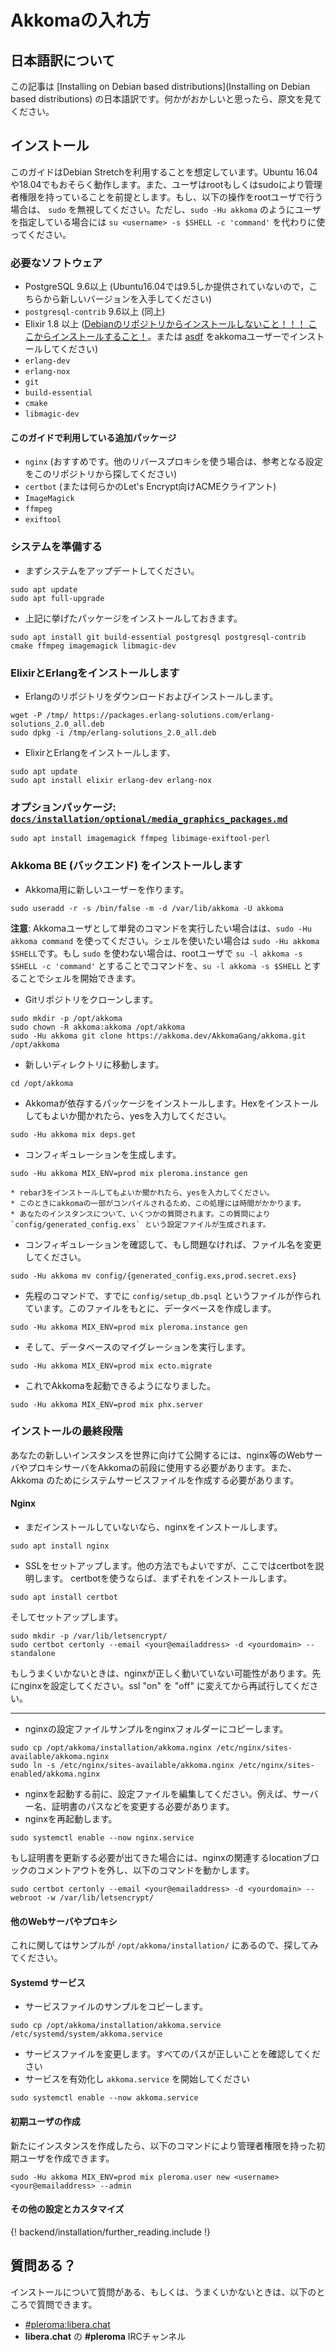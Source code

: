 # Akkomaの入れ方
## 日本語訳について

この記事は [Installing on Debian based distributions](Installing on Debian based distributions) の日本語訳です。何かがおかしいと思ったら、原文を見てください。

## インストール

このガイドはDebian Stretchを利用することを想定しています。Ubuntu 16.04や18.04でもおそらく動作します。また、ユーザはrootもしくはsudoにより管理者権限を持っていることを前提とします。もし、以下の操作をrootユーザで行う場合は、 `sudo` を無視してください。ただし、`sudo -Hu akkoma` のようにユーザを指定している場合には `su <username> -s $SHELL -c 'command'` を代わりに使ってください。

### 必要なソフトウェア

- PostgreSQL 9.6以上 (Ubuntu16.04では9.5しか提供されていないので，[](https://www.postgresql.org/download/linux/ubuntu/)こちらから新しいバージョンを入手してください)
- `postgresql-contrib` 9.6以上 (同上)
- Elixir 1.8 以上 ([Debianのリポジトリからインストールしないこと！！！ ここからインストールすること！](https://elixir-lang.org/install.html#unix-and-unix-like)。または [asdf](https://github.com/asdf-vm/asdf) をakkomaユーザーでインストールしてください)
- `erlang-dev`
- `erlang-nox`
- `git`
- `build-essential`
- `cmake`
- `libmagic-dev`

#### このガイドで利用している追加パッケージ

- `nginx` (おすすめです。他のリバースプロキシを使う場合は、参考となる設定をこのリポジトリから探してください)
- `certbot` (または何らかのLet's Encrypt向けACMEクライアント)
- `ImageMagick`
- `ffmpeg`
- `exiftool`

### システムを準備する

* まずシステムをアップデートしてください。
```
sudo apt update
sudo apt full-upgrade
```

* 上記に挙げたパッケージをインストールしておきます。
```
sudo apt install git build-essential postgresql postgresql-contrib cmake ffmpeg imagemagick libmagic-dev
```

### ElixirとErlangをインストールします

* Erlangのリポジトリをダウンロードおよびインストールします。
```
wget -P /tmp/ https://packages.erlang-solutions.com/erlang-solutions_2.0_all.deb
sudo dpkg -i /tmp/erlang-solutions_2.0_all.deb
```

* ElixirとErlangをインストールします、
```
sudo apt update
sudo apt install elixir erlang-dev erlang-nox
```

### オプションパッケージ: [`docs/installation/optional/media_graphics_packages.md`](../installation/optional/media_graphics_packages.md)

```shell
sudo apt install imagemagick ffmpeg libimage-exiftool-perl
```

### Akkoma BE (バックエンド) をインストールします

*  Akkoma用に新しいユーザーを作ります。

```
sudo useradd -r -s /bin/false -m -d /var/lib/akkoma -U akkoma
```

**注意**: Akkomaユーザとして単発のコマンドを実行したい場合はは、`sudo -Hu akkoma command` を使ってください。シェルを使いたい場合は `sudo -Hu akkoma $SHELL`です。もし `sudo` を使わない場合は、rootユーザで `su -l akkoma -s $SHELL -c 'command'` とすることでコマンドを、`su -l akkoma -s $SHELL` とすることでシェルを開始できます。

*  Gitリポジトリをクローンします。
```
sudo mkdir -p /opt/akkoma
sudo chown -R akkoma:akkoma /opt/akkoma
sudo -Hu akkoma git clone https://akkoma.dev/AkkomaGang/akkoma.git /opt/akkoma
```

*  新しいディレクトリに移動します。
```
cd /opt/akkoma
```

* Akkomaが依存するパッケージをインストールします。Hexをインストールしてもよいか聞かれたら、yesを入力してください。
```
sudo -Hu akkoma mix deps.get
```

* コンフィギュレーションを生成します。
```
sudo -Hu akkoma MIX_ENV=prod mix pleroma.instance gen
```
    * rebar3をインストールしてもよいか聞かれたら、yesを入力してください。
    * このときにakkomaの一部がコンパイルされるため、この処理には時間がかかります。
    * あなたのインスタンスについて、いくつかの質問されます。この質問により `config/generated_config.exs` という設定ファイルが生成されます。


* コンフィギュレーションを確認して、もし問題なければ、ファイル名を変更してください。
```
sudo -Hu akkoma mv config/{generated_config.exs,prod.secret.exs}
```

* 先程のコマンドで、すでに `config/setup_db.psql` というファイルが作られています。このファイルをもとに、データベースを作成します。
```
sudo -Hu akkoma MIX_ENV=prod mix pleroma.instance gen
```

* そして、データベースのマイグレーションを実行します。
```
sudo -Hu akkoma MIX_ENV=prod mix ecto.migrate
```

* これでAkkomaを起動できるようになりました。
```
sudo -Hu akkoma MIX_ENV=prod mix phx.server
```

### インストールの最終段階

あなたの新しいインスタンスを世界に向けて公開するには、nginx等のWebサーバやプロキシサーバをAkkomaの前段に使用する必要があります。また、Akkoma のためにシステムサービスファイルを作成する必要があります。

#### Nginx

* まだインストールしていないなら、nginxをインストールします。
```
sudo apt install nginx
```

* SSLをセットアップします。他の方法でもよいですが、ここではcertbotを説明します。
certbotを使うならば、まずそれをインストールします。
```
sudo apt install certbot
```
そしてセットアップします。
```
sudo mkdir -p /var/lib/letsencrypt/
sudo certbot certonly --email <your@emailaddress> -d <yourdomain> --standalone
```
もしうまくいかないときは、nginxが正しく動いていない可能性があります。先にnginxを設定してください。ssl "on" を "off" に変えてから再試行してください。

---

* nginxの設定ファイルサンプルをnginxフォルダーにコピーします。
```
sudo cp /opt/akkoma/installation/akkoma.nginx /etc/nginx/sites-available/akkoma.nginx
sudo ln -s /etc/nginx/sites-available/akkoma.nginx /etc/nginx/sites-enabled/akkoma.nginx
```

* nginxを起動する前に、設定ファイルを編集してください。例えば、サーバー名、証明書のパスなどを変更する必要があります。
* nginxを再起動します。
```
sudo systemctl enable --now nginx.service
```

もし証明書を更新する必要が出てきた場合には、nginxの関連するlocationブロックのコメントアウトを外し、以下のコマンドを動かします。

```
sudo certbot certonly --email <your@emailaddress> -d <yourdomain> --webroot -w /var/lib/letsencrypt/
```

#### 他のWebサーバやプロキシ
これに関してはサンプルが `/opt/akkoma/installation/` にあるので、探してみてください。

#### Systemd サービス

* サービスファイルのサンプルをコピーします。
```
sudo cp /opt/akkoma/installation/akkoma.service /etc/systemd/system/akkoma.service
```

* サービスファイルを変更します。すべてのパスが正しいことを確認してください
* サービスを有効化し `akkoma.service` を開始してください
```
sudo systemctl enable --now akkoma.service
```

#### 初期ユーザの作成

新たにインスタンスを作成したら、以下のコマンドにより管理者権限を持った初期ユーザを作成できます。

```
sudo -Hu akkoma MIX_ENV=prod mix pleroma.user new <username> <your@emailaddress> --admin
```

#### その他の設定とカスタマイズ

{! backend/installation/further_reading.include !}

## 質問ある？

インストールについて質問がある、もしくは、うまくいかないときは、以下のところで質問できます。

* [#pleroma:libera.chat](https://matrix.to/#/#pleroma:libera.chat)
* **libera.chat** の **#pleroma** IRCチャンネル

